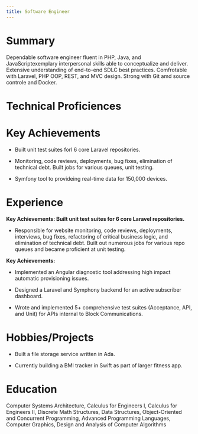 ```yaml
---
title: Software Engineer
---
```


# Summary

Dependable software engineer fluent in PHP, Java, and
JavaScriptexemplary interpersonal skills able to conceptualize and
deliver. Extensive understanding of end-to-end SDLC best practices.
Comfrotable with Laravel, PHP OOP, REST, and MVC design. Strong with Git
amd source controle and Docker.

# Technical Proficiences

# Key Achievements

-   Built unit test suites forl 6 core Laravel repositories.

-   Monitoring, code reviews, deployments, bug fixes, elimination of
    technical debt. Built jobs for various queues, unit testing.

-   Symfony tool to provideing real-time data for 150,000 devices.

# Experience

**Key Achievements: Built unit test suites for 6 core Laravel
repositories.**

-   Responsible for website monitoring, code reviews, deployments,
    interviews, bug fixes, refactoring of critical business logic, and
    elimination of technical debt. Built out numerous jobs for various
    repo queues and became proficient at unit testing.

**Key Achievements:**

-   Implemented an Angular diagnostic tool addressing high impact
    automatic provisioning issues.

-   Designed a Laravel and Symphony backend for an active subscriber dashboard.

-   Wrote and implemented 5+ comprehensive test suites (Acceptance, API,
    and Unit) for APIs internal to Block Communications.

# Hobbies/Projects

-   Built a file storage service written in Ada.

-    Currently building a BMI tracker in Swift as part of larger fitness
    app.

# Education

Computer Systems Architecture, Calculus for Engineers I, Calculus for
Engineers II, Discrete Math Structures, Data Structures, Object-Oriented
and Concurrent Programming, Advanced Programming Languages, Computer
Graphics, Design and Analysis of Computer Algorithms
